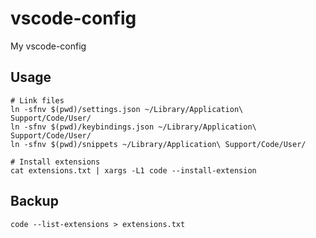 # vscode-config
My vscode-config


## Usage
```
# Link files
ln -sfnv $(pwd)/settings.json ~/Library/Application\ Support/Code/User/
ln -sfnv $(pwd)/keybindings.json ~/Library/Application\ Support/Code/User/
ln -sfnv $(pwd)/snippets ~/Library/Application\ Support/Code/User/

# Install extensions
cat extensions.txt | xargs -L1 code --install-extension
```

## Backup
```
code --list-extensions > extensions.txt
```

